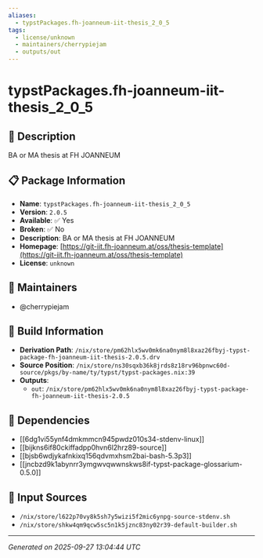 ```yaml
---
aliases:
  - typstPackages.fh-joanneum-iit-thesis_2_0_5
tags:
  - license/unknown
  - maintainers/cherrypiejam
  - outputs/out
---
```


# typstPackages.fh-joanneum-iit-thesis_2_0_5

## 📝 Description

BA or MA thesis at FH JOANNEUM

## 📋 Package Information

- **Name**: `typstPackages.fh-joanneum-iit-thesis_2_0_5`
- **Version**: `2.0.5`
- **Available**: ✅ Yes
- **Broken**: ✅ No
- **Description**: BA or MA thesis at FH JOANNEUM
- **Homepage**: [https://git-iit.fh-joanneum.at/oss/thesis-template](https://git-iit.fh-joanneum.at/oss/thesis-template)
- **License**: `unknown`
## 👥 Maintainers

- @cherrypiejam


## 🔧 Build Information

- **Derivation Path**: `/nix/store/pm62hlx5wv0mk6na0nym8l8xaz26fbyj-typst-package-fh-joanneum-iit-thesis-2.0.5.drv`
- **Source Position**: `/nix/store/ns30sqxb36k8jrds8z18rv96bpnwc60d-source/pkgs/by-name/ty/typst/typst-packages.nix:39`
- **Outputs**:
  - `out`:  `/nix/store/pm62hlx5wv0mk6na0nym8l8xaz26fbyj-typst-package-fh-joanneum-iit-thesis-2.0.5`

## 🔗 Dependencies

- [[6dg1vi55ynf4dmkmmcn945pwdz010s34-stdenv-linux]]
- [[bijkns6if80ckiffadpp0hvn6l2hrz89-source]]
- [[bjsb6wdjykafnkixq156qdvmxhsm2bai-bash-5.3p3]]
- [[jncbzd9k1abynrr3ymgwvqwwnskws8if-typst-package-glossarium-0.5.0]]

## 📁 Input Sources

- `/nix/store/l622p70vy8k5sh7y5wizi5f2mic6ynpg-source-stdenv.sh`
- `/nix/store/shkw4qm9qcw5sc5n1k5jznc83ny02r39-default-builder.sh`

---
*Generated on 2025-09-27 13:04:44 UTC*
